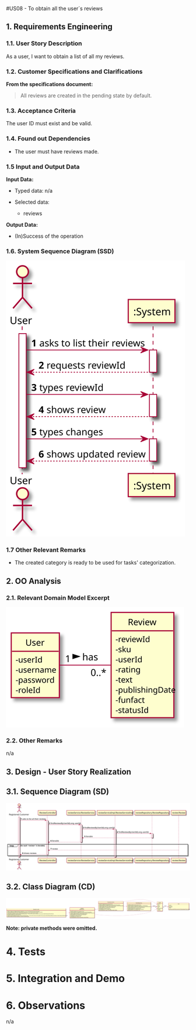 #US08 - To obtain all the user´s reviews

## 1. Requirements Engineering

### 1.1. User Story Description

As  a  user, I  want  to  obtain a list of all my reviews.

### 1.2. Customer Specifications and Clarifications

**From the specifications document:**

> All reviews are created in the pending state by default.


### 1.3. Acceptance Criteria
The user ID must exist and be valid.

### 1.4. Found out Dependencies

* The user must have reviews made.

### 1.5 Input and Output Data

**Input Data:**

* Typed data:
  n/a

* Selected data:
    * reviews


**Output Data:**

* (In)Success of the operation

### 1.6. System Sequence Diagram (SSD)

![US08-SSD](US08-SSD.svg)

### 1.7 Other Relevant Remarks

* The created category is ready to be used for tasks' categorization.

## 2. OO Analysis

### 2.1. Relevant Domain Model Excerpt

![US08-MD](US08-MD.svg)

### 2.2. Other Remarks

n/a

## 3. Design - User Story Realization


## 3.1. Sequence Diagram (SD)


![US08-SD](US08-SD.svg)


## 3.2. Class Diagram (CD)

![US08-CD](US08-CD.svg)

**Note: private methods were omitted.**

# 4. Tests


# 5. Integration and Demo


# 6. Observations

n/a